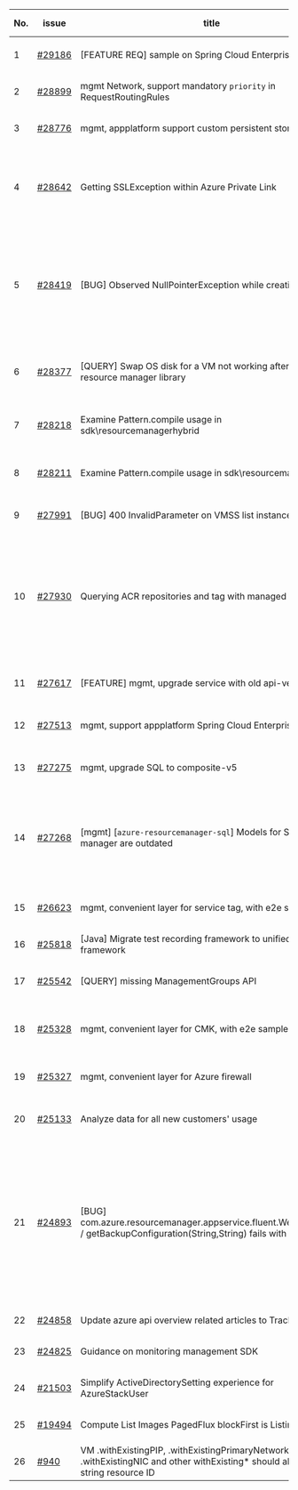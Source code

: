 | No. | issue | title | labels | assignees | bot advice | created date |
| ------ | ------ | ------ | ------ | ------ | ------ | :-----: |
|1|[#29186](https://github.com/Azure/azure-sdk-for-java/issues/29186)|[FEATURE REQ] sample on Spring Cloud Enterprise Tier|Mgmt, Mgmt - Track 2|XiaofeiCao||2022-06-02|
|2|[#28899](https://github.com/Azure/azure-sdk-for-java/issues/28899)|mgmt Network, support mandatory `priority` in RequestRoutingRules|Mgmt, Mgmt - Track 2|XiaofeiCao||2022-05-17|
|3|[#28776](https://github.com/Azure/azure-sdk-for-java/issues/28776)|mgmt, appplatform support custom persistent storage|Mgmt, Mgmt - Track 2|XiaofeiCao||2022-05-11|
|4|[#28642](https://github.com/Azure/azure-sdk-for-java/issues/28642)|Getting SSLException within Azure Private Link|question, Mgmt, customer-reported, needs-team-attention|weidongxu-microsoft||2022-05-04|
|5|[#28419](https://github.com/Azure/azure-sdk-for-java/issues/28419)|[BUG] Observed NullPointerException while creating VM|question, ARM, Compute - VM, Mgmt, customer-reported, needs-team-attention|XiaofeiCao||2022-04-20|
|6|[#28377](https://github.com/Azure/azure-sdk-for-java/issues/28377)|[QUERY] Swap OS disk for a VM not working after migrating to resource manager library|question, ARM, Mgmt, customer-reported|XiaofeiCao|new comment|2022-04-19|
|7|[#28218](https://github.com/Azure/azure-sdk-for-java/issues/28218)|Examine Pattern.compile usage in sdk\resourcemanagerhybrid|ARM, Mgmt, Mgmt - Track 2|XiaofeiCao|new issue|2022-04-11|
|8|[#28211](https://github.com/Azure/azure-sdk-for-java/issues/28211)|Examine Pattern.compile usage in sdk\resourcemanager|ARM, Mgmt, Mgmt - Track 2|XiaofeiCao|new comment|2022-04-11|
|9|[#27991](https://github.com/Azure/azure-sdk-for-java/issues/27991)|[BUG] 400 InvalidParameter on VMSS list instances|Mgmt, Mgmt - Track 2|weidongxu-microsoft||2022-04-01|
|10|[#27930](https://github.com/Azure/azure-sdk-for-java/issues/27930)|Querying ACR repositories and tag with managed identity|question, Container Registry, Service Attention, Mgmt, customer-reported, needs-team-attention|weidongxu-microsoft||2022-03-29|
|11|[#27617](https://github.com/Azure/azure-sdk-for-java/issues/27617)|[FEATURE] mgmt, upgrade service with old api-version|Mgmt, Mgmt - Track 2, planning|weidongxu-microsoft||2022-03-11|
|12|[#27513](https://github.com/Azure/azure-sdk-for-java/issues/27513)|mgmt, support appplatform Spring Cloud Enterprise tier|Mgmt, Mgmt - Track 2|XiaofeiCao||2022-03-08|
|13|[#27275](https://github.com/Azure/azure-sdk-for-java/issues/27275)|mgmt, upgrade SQL to composite-v5|Mgmt, Mgmt - Track 2, planning|weidongxu-microsoft||2022-02-24|
|14|[#27268](https://github.com/Azure/azure-sdk-for-java/issues/27268)|[mgmt] [`azure-resourcemanager-sql`] Models for SQL resource manager are outdated|question, ARM, SQL, Mgmt, customer-reported, needs-team-attention|weidongxu-microsoft||2022-02-23|
|15|[#26623](https://github.com/Azure/azure-sdk-for-java/issues/26623)|mgmt, convenient layer for service tag, with e2e samples|Mgmt, Mgmt - Track 2, planning|weidongxu-microsoft||2022-01-21|
|16|[#25818](https://github.com/Azure/azure-sdk-for-java/issues/25818)|[Java] Migrate test recording framework to unified test framework|Mgmt, MQ|haolingdong-msft|new issue|2021-12-06|
|17|[#25542](https://github.com/Azure/azure-sdk-for-java/issues/25542)|[QUERY] missing ManagementGroups API|question, Mgmt, customer-reported|weidongxu-microsoft||2021-11-19|
|18|[#25328](https://github.com/Azure/azure-sdk-for-java/issues/25328)|mgmt, convenient layer for CMK, with e2e samples|Mgmt, Mgmt - Track 2, planning|weidongxu-microsoft||2021-11-11|
|19|[#25327](https://github.com/Azure/azure-sdk-for-java/issues/25327)|mgmt, convenient layer for Azure firewall|Mgmt, Mgmt - Track 2, planning|weidongxu-microsoft||2021-11-11|
|20|[#25133](https://github.com/Azure/azure-sdk-for-java/issues/25133)|Analyze data for all new customers' usage|Mgmt, Mgmt - Track 2|haolingdong-msft||2021-11-02|
|21|[#24893](https://github.com/Azure/azure-sdk-for-java/issues/24893)|[BUG] com.azure.resourcemanager.appservice.fluent.WebAppsClient / getBackupConfiguration(String,String) fails with Reader role|question, App Services, Service Attention, Mgmt, customer-reported, Web Apps, Mgmt - Track 2, needs-team-attention|weidongxu-microsoft||2021-10-19|
|22|[#24858](https://github.com/Azure/azure-sdk-for-java/issues/24858)|Update azure api overview related articles to Track2|Mgmt|XiaofeiCao||2021-10-18|
|23|[#24825](https://github.com/Azure/azure-sdk-for-java/issues/24825)|Guidance on monitoring management SDK|Mgmt, Epic, planning|weidongxu-microsoft||2021-10-15|
|24|[#21503](https://github.com/Azure/azure-sdk-for-java/issues/21503)|Simplify ActiveDirectorySetting experience for AzureStackUser|Mgmt, Mgmt - Track 2|weidongxu-microsoft||2021-05-14|
|25|[#19494](https://github.com/Azure/azure-sdk-for-java/issues/19494)|Compute List Images PagedFlux blockFirst is Listing All Pages|bug, Compute, Mgmt|weidongxu-microsoft||2021-02-26|
|26|[#940](https://github.com/Azure/azure-sdk-for-java/issues/940)|VM .withExistingPIP, .withExistingPrimaryNetwork, .withExistingNIC and other withExisting* should also accept a string resource ID|Mgmt, feature-request|XiaofeiCao||2016-07-06|
